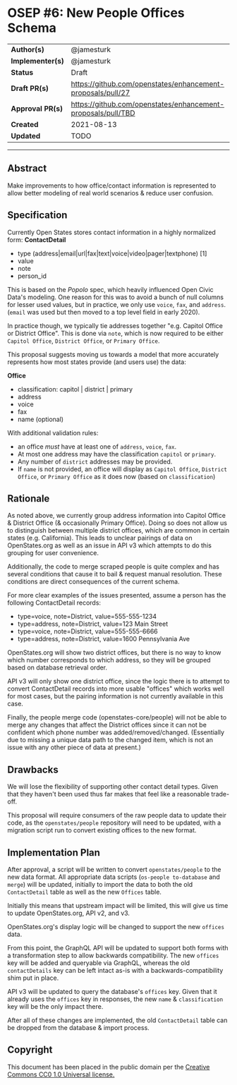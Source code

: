 # OSEP #6: New People Offices Schema

|                    |            |
|--------------------|------------|
| **Author(s)**      | @jamesturk |
| **Implementer(s)** | @jamesturk |
| **Status**         |   Draft    |
| **Draft PR(s)**    | https://github.com/openstates/enhancement-proposals/pull/27 |
| **Approval PR(s)** | https://github.com/openstates/enhancement-proposals/pull/TBD |
| **Created**        | 2021-08-13 |
| **Updated**        | TODO |

---

## Abstract

Make improvements to how office/contact information is represented to allow better modeling of real world scenarios & reduce user confusion.

## Specification

Currently Open States stores contact information in a highly normalized form:
**ContactDetail**
- type (address|email|url|fax|text|voice|video|pager|textphone) [1]
- value
- note
- person_id

This is based on the _Popolo_ spec, which heavily influenced Open Civic Data's modeling.  One reason for this was to avoid a bunch of null columns for lesser used values, but in practice, we only use `voice`, `fax`, and `address`.  (`email` was used but then moved to a top level field in early 2020).

In practice though, we typically tie addresses together "e.g. Capitol Office or District Office".  This is done via `note`, which is now required to be either `Capitol Office`, `District Office`, or `Primary Office`.

This proposal suggests moving us towards a model that more accurately represents how most states provide (and users use) the data:

**Office**
- classification: capitol | district | primary
- address
- voice
- fax
- name (optional)

With additional validation rules:
- an office *must* have at least one of `address`, `voice`, `fax`.
- At most one address may have the classification `capitol` or `primary`.
- Any number of `district` addresses may be provided.
- If `name` is not provided, an office will display as `Capitol Office`, `District Office`, or `Primary Office` as it does now (based on `classification`)

## Rationale

As noted above, we currently group address information into Capitol Office & District Office (& occasionally Primary Office).  Doing so does not allow us to distinguish between multiple district offices, which are common in certain states (e.g. California).  This leads to unclear pairings of data on OpenStates.org as well as an issue in API v3 which attempts to do this grouping for user convenience.

Additionally, the code to merge scraped people is quite complex and has several conditions that cause it to bail & request manual resolution.  These conditions are direct consequences of the current schema.  

For more clear examples of the issues presented, assume a person has the following ContactDetail records:
- type=voice, note=District, value=555-555-1234
- type=address, note=District, value=123 Main Street
- type=voice, note=District, value=555-555-6666
- type=address, note=District, value=1600 Pennsylvania Ave

OpenStates.org will show two district offices, but there is no way to know which number corresponds to which address, so they will be grouped based on database retrieval order.

API v3 will only show one district office, since the logic there is to attempt to convert ContactDetail records into more usable "offices" which works well for most cases, but the pairing information is not currently available in this case.

Finally, the people merge code (openstates-core/people) will not be able to merge any changes that affect the District offices since it can not be confident which phone number was added/removed/changed.  (Essentially due to missing a unique data path to the changed item, which is not an issue with any other piece of data at present.)

## Drawbacks

We will lose the flexibility of supporting other contact detail types.  Given that they haven't been used thus far makes that feel like a reasonable trade-off.

This proposal will require consumers of the raw people data to update their code, as the `openstates/people` repository will need to be updated, with a migration script run to convert existing offices to the new format.

## Implementation Plan

After approval, a script will be written to convert `openstates/people` to the new data format.  All appropriate data scripts (`os-people to-database` and `merge`) will be updated, initially to import the data to both the old `ContactDetail` table as well as the new `Offices` table.

Initially this means that upstream impact will be limited, this will give us time to update OpenStates.org, API v2, and v3.

OpenStates.org's display logic will be changed to support the new `offices` data.

From this point, the GraphQL API will be updated to support both forms with a transformation step to allow backwards compatibility.  The new `offices` key will be added and queryable via GraphQL, whereas the old `contactDetails` key can be left intact as-is with a backwards-compatibility shim put in place.

API v3 will be updated to query the database's `offices` key.  Given that it already uses the `offices` key in responses, the new `name` & `classification` key will be the only impact there.

After all of these changes are implemented, the old `ContactDetail` table can be dropped from the database & import process.

## Copyright

This document has been placed in the public domain per the [Creative Commons CC0 1.0 Universal license.](https://creativecommons.org/publicdomain/zero/1.0/deed)

